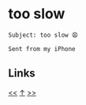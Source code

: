 # too slow

    Subject: too slow 😩

    Sent from my iPhone
## Links

[<<](../2019/2019-10-11.md) [↑](../) [>>](2020-02-15.md)
